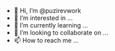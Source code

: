 - 👋 Hi, I’m @puzirevwork
- 👀 I’m interested in ...
- 🌱 I’m currently learning ...
- 💞️ I’m looking to collaborate on ...
- 📫 How to reach me ...

<!---
puzirevwork/puzirevwork is a ✨ special ✨ repository because its `README.md` (this file) appears on your GitHub profile.
You can click the Preview link to take a look at your changes.
--->
